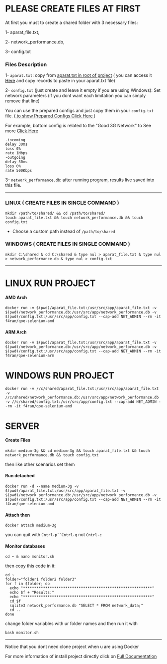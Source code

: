 # PLEASE CREATE FILES AT FIRST 

At first you must to create a shared folder with 3 necessary files:

1- aparat_file.txt, 

2- network_performance.db,

3- config.txt

### Files Description

1- `aparat.txt`: copy from [aparat.txt in root of project](https://github.com/F4RAN/qoe-selenium/blob/main/aparat_file.txt) ( you can access it [Here](https://github.com/F4RAN/qoe-selenium/blob/main/aparat_file.txt) and copy records to paste in your aparat.txt file)

2- `config.txt` (just create and leave it empty if you are using Windows): 
Set network parameters (if you dont want each limitation you can simply remove that line)

You can use the prepared configs and just copy them in your `config.txt` file. ([ to show Prepared Configs Click Here ](https://github.com/F4RAN/qoe-selenium/blob/main/NETWORKS.md))

For example, bottom config is related to the "Good 3G Network" to See more [Click Here](https://github.com/F4RAN/qoe-selenium/blob/main/NETWORKS.md)
```
-incoming
delay 30ms
loss 0%
rate 1Mbps
-outgoing
delay 30ms
loss 0%
rate 500Kbps
```

3- `network_performance.db`: after running program, results live saved into this file.

<hr>


### LINUX ( CREATE FILES IN SINGLE COMMAND )
```
mkdir /path/to/shared/ && cd /path/to/shared/
touch aparat_file.txt && touch network_performance.db && touch config.txt
```
* Choose a custom path instead of `/path/to/shared`

### WINDOWS ( CREATE FILES IN SINGLE COMMAND )
```
mkdir C:\shared & cd C:\shared & type nul > aparat_file.txt & type nul > network_performance.db & type nul > config.txt 
```

<hr>

# LINUX RUN PROJECT

#### AMD Arch
```
docker run -v $(pwd)/aparat_file.txt:/usr/src/app/aparat_file.txt -v $(pwd)/network_performance.db:/usr/src/app/network_performance.db -v $(pwd)/config.txt:/usr/src/app/config.txt --cap-add NET_ADMIN --rm -it f4ran/qoe-selenium-amd
```
#### ARM Arch
```
docker run -v $(pwd)/aparat_file.txt:/usr/src/app/aparat_file.txt -v $(pwd)/network_performance.db:/usr/src/app/network_performance.db -v $(pwd)/config.txt:/usr/src/app/config.txt --cap-add NET_ADMIN --rm -it f4ran/qoe-selenium-arm
```

# WINDOWS RUN PROJECT

```
docker run -v //c/shared/aparat_file.txt:/usr/src/app/aparat_file.txt -v //c/shared/network_performance.db:/usr/src/app/network_performance.db -v //c/shared/config.txt:/usr/src/app/config.txt --cap-add NET_ADMIN --rm -it f4ran/qoe-selenium-amd
```


# SERVER 
#### Create Files
```
mkdir medium-3g && cd medium-3g && touch aparat_file.txt && touch network_performance.db && touch config.txt
```
then like other scenarios set them

#### Run detached
```
docker run -d --name medium-3g -v $(pwd)/aparat_file.txt:/usr/src/app/aparat_file.txt -v $(pwd)/network_performance.db:/usr/src/app/network_performance.db -v $(pwd)/config.txt:/usr/src/app/config.txt --cap-add NET_ADMIN --rm -it f4ran/qoe-selenium-amd
```

#### Attach then
```
docker attach medium-3g
```
you can quit with `Cntrl-p``Cntrl-q`  not `Cntrl-c`


#### Monitor databases
```
cd ~ & nano monitor.sh
```
then copy this code in it:
```
cd ~
folder="folder1 folder2 folder3"
for f in $folder; do
  echo "**********************************************************"
  echo $f + "Results:"
  echo "**********************************************************"
  cd $f
  sqlite3 network_performance.db "SELECT * FROM network_data;"
  cd ..
done

```
change folder variables with ur folder names
and then run it with
```
bash monitor.sh
```

<hr>


Notice that you dont need clone project when u are using Docker

For more information of install project directly click on [Full Documentation](https://github.com/F4RAN/qoe-selenium/blob/main/DOCUMENTATION.md)






